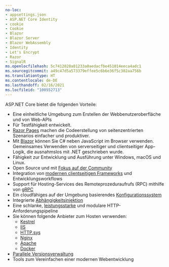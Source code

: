 ```yaml
---
no-loc:
- appsettings.json
- ASP.NET Core Identity
- cookie
- Cookie
- Blazor
- Blazor Server
- Blazor WebAssembly
- Identity
- Let's Encrypt
- Razor
- SignalR
ms.openlocfilehash: 5c7412028a81233a0aedacfbe451014eeca4adc1
ms.sourcegitcommit: a49c47d5a573379effee5c6b6e36f5c302aa756b
ms.translationtype: HT
ms.contentlocale: de-DE
ms.lasthandoff: 02/16/2021
ms.locfileid: "100552713"
---
```

ASP.NET Core bietet die folgenden Vorteile:

* Eine einheitliche Umgebung zum Erstellen der Webbenutzeroberfläche und von Web-APIs
* Für Testfähigkeit entwickelt.
* [Razor Pages](xref:razor-pages/index) machen die Codeerstellung von seitenzentrierten Szenarios einfacher und produktiver.
* Mit [Blazor](xref:blazor/index) können Sie C# neben JavaScript im Browser verwenden. Gemeinsames Verwenden von serverseitiger und clientseitiger App-Logik, die ausnahmslos mit .NET geschrieben wurde.
* Fähigkeit zur Entwicklung und Ausführung unter Windows, macOS und Linux.
* Open Source und mit [Fokus auf der Community](https://live.asp.net/)
* Integration von [modernen clientseitigen Frameworks](xref:blazor/index) und Entwicklungsworkflows
* Support für Hosting-Services des Remoteprozeduraufrufs (RPC) mithilfe von [gRPC](xref:grpc/index)
* Ein cloudfähiges auf der Umgebung basierendes [Konfigurationssystem](xref:fundamentals/configuration/index)
* Integrierte [Abhängigkeitsinjektion](xref:fundamentals/dependency-injection)
* Eine schlanke, [leistungsstarke](https://github.com/aspnet/benchmarks) und modulare HTTP-Anforderungspipeline
* Sie können folgende Anbieter zum Hosten verwenden:
  * [Kestrel](xref:fundamentals/servers/kestrel)
  * [IIS](xref:host-and-deploy/iis/index)
  * [HTTP.sys](xref:fundamentals/servers/httpsys)
  * [Nginx](xref:host-and-deploy/linux-nginx)
  * [Apache](xref:host-and-deploy/linux-apache)
  * [Docker](xref:host-and-deploy/docker/index)
* [Parallele Versionsverwaltung](/dotnet/standard/choosing-core-framework-server#side-by-side-net-versions-per-application-level)
* Tools zum Vereinfachen einer modernen Webentwicklung
